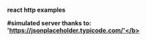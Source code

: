 <b>react http examples</b>

<b>#simulated server thanks to: 'https://jsonplaceholder.typicode.com/'</b>
